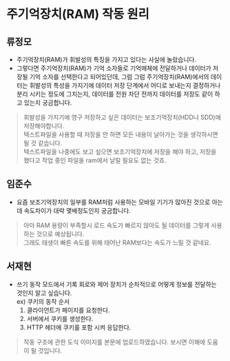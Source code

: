 # 주기억장치(RAM) 작동 원리


## 류정모
- 주기억장치(RAM)가 휘발성의 특징을 가지고 있다는 사실에 놀랐습니다.
- 그렇다면 주기억장치(RAM)가 기억 소자들로 기억매체에 전달하거나 데이터가 저장될 기억 소자를 선택한다고 되어있던데, 그럼 그럼 주기억장치(RAM)에서의 데이터는 휘발성의 특성을 가지기에 데이터 저장 단계에서 어디로 보내는지 결정하거나 분리 시키는 정도에 그치는지, 데이터를 전원 차단 전까지 데이터를 저장도 같이 하고 있는지 궁금합니다.
> 휘발성을 가지기에 영구 저장하고 싶은 데이터는 보조기억장치(HDD나 SDD)에 저장해야합니다.  
> 텍스트파일을 사용할 때 저장을 안 하면 모든 내용이 날아가는 것을 생각하시면 될 것 같습니다.  
> 텍스트파일을 나중에도 보고 싶으면 보조기억장치에 저장을 해야 하고, 저장을 했다고 작업 중인 파일을 ram에서 날릴 필요도 없는 것죠.

## 임준수
- 요즘 보조기억장치의 일부를 RAM처럼 사용하는 모바일 기기가 많아진 것으로 아는데 속도차이가 대략 몇배정도인지 궁금합니다.
> 아마 RAM 용량이 부족할시 로드 속도가 빠르지 않아도 될 데이터를 그렇게 사용하는 것으로 예상됩니다.  
> 그래도 태생이 빠른 속도를 위해 태어난 RAM보다는 속도가 느릴 것 같네요.

## 서재현
- 쓰기 동작 모드에서 기록 회로와 제어 장치가 순차적으로 어떻게 정보를 전달하는 것인지 알고 싶습니다. <br>
ex) 쿠키의 동작 순서
  1. 클라이언트가 페이지를 요청한다.
  2. 서버에서 쿠키를 생성한다.
  3. HTTP 헤더에 쿠키를 포함 시켜 응답한다.<br>
> 작동 구조에 관한 도식 이미지를 본문에 업로드하였습니다. 보시면 이해에 도움이 될 것입니다.
  

